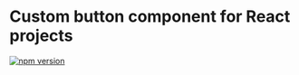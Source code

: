 # Custom button component for React projects

[![npm version](https://img.shields.io/npm/v/@csejtei/custom-button.svg?style=flat)](https://www.npmjs.com/package/@csejtei/custom-button)